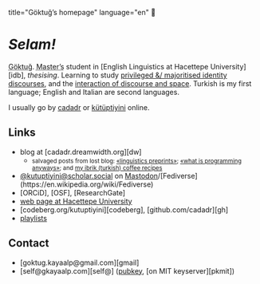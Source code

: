title="Göktuğ’s homepage"
language="en"

# _Selam!_

<abbr title="Pronunciation (IPA): /gœk.'tuˑ/">Göktuğ</abbr>. <abbr
title="second cycle, 'yüksek lisans' in Turkish">Master’s</abbr> student in
[English Linguistics at Hacettepe University][idb], *thesising*. Learning to
study [privileged &/ majoritised identity discourses](./rsc-mid.html), and the
[interaction of discourse and space](./rsc-ids.html). Turkish is my first
language; English and Italian are second languages.

I usually go by [cadadr](cadadr.html) or
[kütüptiyini](kütüptiyini.html) online.

## Links

* blog at [cadadr.dreamwidth.org][dw]
  * <small>salvaged posts from lost blog: [«linguistics preprints»](./lingpreprints.html);
    [«what is programming anyways»](./what_is_prog.html); and [my ibrik (turkish)
    coffee recipes](./turkish-coffee.html)</small>
* <a rel="me" href="https://scholar.social/@kutuptiyini">@kutuptiyini@scholar.social</a>
  on [Mastodon](https://en.wikipedia.org/wiki/Mastodon_\(social_network\))/[Fediverse](https://en.wikipedia.org/wiki/Fediverse)
* [ORCiD], [OSF], [ResearchGate]
* [web page at Hacettepe University](https://yunus.hacettepe.edu.tr/~goktug.kayaalp/)
* [codeberg.org/kutuptiyini][codeberg], [github.com/cadadr][gh]
* [playlists](./playlists.html)

## Contact

* [goktug.kayaalp\@gmail.com][gmail]
* [self\@gkayaalp.com][self\@] ([pubkey](./pubkey.asc), [on MIT keyserver][pkmit])

